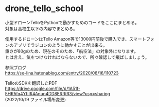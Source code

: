 # drone_tello_school
小型ドローンTelloをPythonで動かすためのコードをここにまとめる。  
対象は高校生以下の内容でまとめる。

使用するドローンはTello
Amazon等で13000円前後で購入でき、スマートフォンのアプリでラジコンのように動かすことが出来る。  
重さが80gのため、現在のそのため、「航空法」の対象外になります。  
とは言え、気をつけなければならないので、所々確認して飛ばしましょう。  
  
参照ブログ  
https://se-lina.hatenablog.com/entry/2020/08/16/110723

TelloのSDKを翻訳したPDF  
https://drive.google.com/file/d/1A51f-5HK5fq4YfiIR4Anun4DD8ERRtR3/view?usp=sharing  
(2022/10/19 ファイル場所変更)
